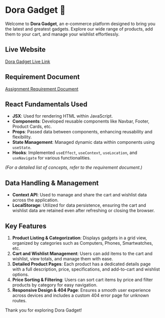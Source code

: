 # Dora Gadget 🛒

Welcome to **Dora Gadget**, an e-commerce platform designed to bring you the latest and greatest gadgets. Explore our wide range of products, add them to your cart, and manage your wishlist effortlessly.

## Live Website
[Dora Gadget Live Link](http://dora-gadget.surge.sh)

## Requirement Document
[Assignment Requirement Document](https://github.com/programming-hero-web-course2/b10a8-gadget-heaven-adnanmahmud0/blob/main/public/Batch-10_Assignment-08-.pdf)

## React Fundamentals Used
- **JSX**: Used for rendering HTML within JavaScript.
- **Components**: Developed reusable components like Navbar, Footer, Product Cards, etc.
- **Props**: Passed data between components, enhancing reusability and flexibility.
- **State Management**: Managed dynamic data within components using `useState`.
- **Hooks**: Implemented `useEffect`, `useContext`, `useLocation`, and `useNavigate` for various functionalities.
  
*(For a detailed list of concepts, refer to the requirement document.)*

## Data Handling & Management
- **Context API**: Used to manage and share the cart and wishlist data across the application.
- **LocalStorage**: Utilized for data persistence, ensuring the cart and wishlist data are retained even after refreshing or closing the browser.

## Key Features
1. **Product Listing & Categorization**: Displays gadgets in a grid view, organized by categories such as Computers, Phones, Smartwatches, etc.
2. **Cart and Wishlist Management**: Users can add items to the cart and wishlist, view totals, and manage them with ease.
3. **Detailed Product Pages**: Each product has a dedicated details page with a full description, price, specifications, and add-to-cart and wishlist options.
4. **Price Sorting & Filtering**: Users can sort cart items by price and filter products by category for easy navigation.
5. **Responsive Design & 404 Page**: Ensures a smooth user experience across devices and includes a custom 404 error page for unknown routes.

Thank you for exploring Dora Gadget! 
